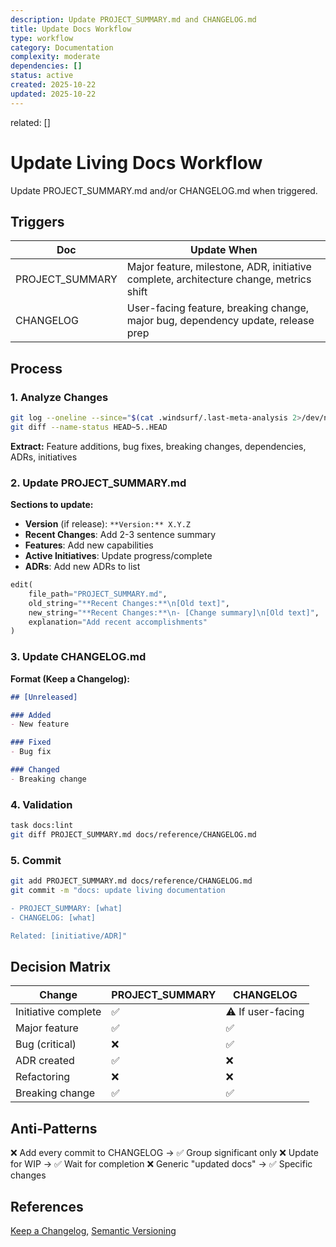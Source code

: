 ```yaml
---
description: Update PROJECT_SUMMARY.md and CHANGELOG.md
title: Update Docs Workflow
type: workflow
category: Documentation
complexity: moderate
dependencies: []
status: active
created: 2025-10-22
updated: 2025-10-22
---
```


related: []

# Update Living Docs Workflow

Update PROJECT_SUMMARY.md and/or CHANGELOG.md when triggered.

## Triggers

| Doc | Update When |
|-----|-------------|
| PROJECT_SUMMARY | Major feature, milestone, ADR, initiative complete, architecture change, metrics shift |
| CHANGELOG | User-facing feature, breaking change, major bug, dependency update, release prep |

## Process

### 1. Analyze Changes

```bash
git log --oneline --since="$(cat .windsurf/.last-meta-analysis 2>/dev/null || echo '1 day ago')"
git diff --name-status HEAD~5..HEAD
```

**Extract:** Feature additions, bug fixes, breaking changes, dependencies, ADRs, initiatives

### 2. Update PROJECT_SUMMARY.md

**Sections to update:**

- **Version** (if release): `**Version:** X.Y.Z`
- **Recent Changes**: Add 2-3 sentence summary
- **Features**: Add new capabilities
- **Active Initiatives**: Update progress/complete
- **ADRs**: Add new ADRs to list

```python
edit(
    file_path="PROJECT_SUMMARY.md",
    old_string="**Recent Changes:**\n[Old text]",
    new_string="**Recent Changes:**\n- [Change summary]\n[Old text]",
    explanation="Add recent accomplishments"
)
```

### 3. Update CHANGELOG.md

**Format (Keep a Changelog):**

```markdown
## [Unreleased]

### Added
- New feature

### Fixed
- Bug fix

### Changed
- Breaking change
```

### 4. Validation

```bash
task docs:lint
git diff PROJECT_SUMMARY.md docs/reference/CHANGELOG.md
```

### 5. Commit

```bash
git add PROJECT_SUMMARY.md docs/reference/CHANGELOG.md
git commit -m "docs: update living documentation

- PROJECT_SUMMARY: [what]
- CHANGELOG: [what]

Related: [initiative/ADR]"
```

## Decision Matrix

| Change | PROJECT_SUMMARY | CHANGELOG |
|--------|-----------------|-----------|
| Initiative complete | ✅ | ⚠️ If user-facing |
| Major feature | ✅ | ✅ |
| Bug (critical) | ❌ | ✅ |
| ADR created | ✅ | ❌ |
| Refactoring | ❌ | ❌ |
| Breaking change | ✅ | ✅ |

## Anti-Patterns

❌ Add every commit to CHANGELOG → ✅ Group significant only
❌ Update for WIP → ✅ Wait for completion
❌ Generic "updated docs" → ✅ Specific changes

## References

[Keep a Changelog](https://keepachangelog.com/), [Semantic Versioning](https://semver.org/)
